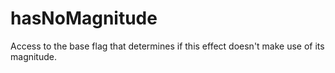 # hasNoMagnitude

Access to the base flag that determines if this effect doesn't make use of its magnitude.

